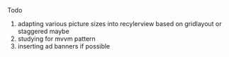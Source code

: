 Todo
1. adapting various picture sizes into recylerview based on gridlayout or staggered maybe
2. studying for mvvm pattern
3. inserting ad banners if possible
